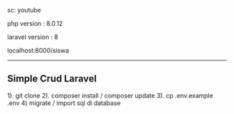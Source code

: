 sc: youtube

php version : 8.0.12

laravel version : 8


localhost:8000/siswa

-----------
Simple Crud Laravel
----------
1). git clone 
2). composer install / composer update
3). cp .env.example .env
4) migrate / import sql di database
